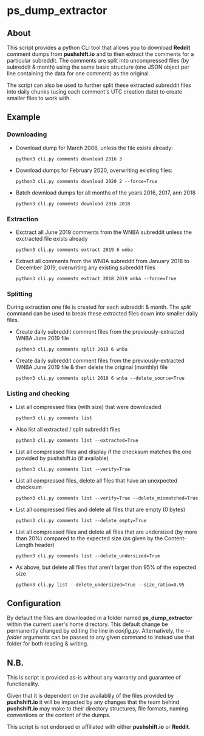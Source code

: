 # ps_dump_extractor

## About

This script provides a python CLI tool that allows you to download __Reddit__ comment dumps from __pushshift.io__ and to then extract the comments for a particular subreddit.
The comments are split into uncompressed files (by subreddit & month) using the same basic structure (one JSON object per line containing the data for one comment) as the original.

The script can also be used to further split these extracted subreddit files into daily chunks (using each comment's UTC creation date) to create smaller files to work with.

## Example

### Downloading

- Download dump for March 2006, unless the file exists already:

    ```python3 cli.py comments download 2016 3```

- Download dumps for February 2020, overwriting existing files:

    ```python3 cli.py comments download 2020 2 --force=True```

- Batch download dumps for all months of the years 2016, 2017, ann 2018

    ```python3 cli.py comments download 2016 2018```

### Extraction

- Exctract all June 2019 comments from the WNBA subreddit unless the exctracted file exists already

    ```python3 cli.py comments extract 2019 6 wnba```

- Extract all comments from the WNBA subreddit from January 2018 to December 2019, overwriting any existing subreddit files 

    ```python3 cli.py comments extract 2018 2019 wnba --force=True```

### Splitting

During extraction one file is created for each subreddit & month. The _split_ command can be used to break these extracted files down into smaller daily files. 

- Create daily subreddit comment files from the previously-extracted WNBA June 2019 file

    ```python3 cli.py comments split 2019 6 wnba```

- Create daily subreddit comment files from the previously-extracted WNBA June 2019 file & then delete the original (monthly) file

    ```python3 cli.py comments split 2019 6 wnba --delete_source=True```

### Listing and checking

- List all compressed files (with size) that were downloaded

    ```python3 cli.py comments list```


- Also list all extracted / split subreddit files

    ```python3 cli.py comments list --extracted=True```

- List all compressed files and display if the checksum matches the one provided by pushshift.io (if available)

    ```python3 cli.py comments list --verify=True```

- List all compressed files, delete all files that have an unexpected checksum

    ```python3 cli.py comments list --verify=True --delete_mismatched=True```

- List all compressed files and delete all files that are empty (0 bytes)

    ```python3 cli.py comments list --delete_empty=True```

- List all compressed files and delete all files that are undersized (by more than 20%) compared to the expected size (as given by the Content-Length header)

    ```python3 cli.py comments list --delete_undersized=True```

- As above, but delete all files that aren't larger than 95% of the expected size

    ```python3 cli.py list --delete_undersized=True --size_ratio=0.95```





## Configuration

By default the files are downloaded in a folder named __ps_dump_extractor__ within the current user's home directory. This default change be permanently changed by editing the line in _config.py_. Alternatively, the _--folder_ arguments can be passed to any given command to instead use that folder for both reading & writing.

## N.B.

This is script is provided as-is without any warranty and guarantee of functionality.

Given that it is dependent on the availablily of the files provided by  __pushshift.io__ it will be impacted by any changes that the team behind __pushshift.io__ may make to their directory structures, file formats, naming conventions or the content of the dumps.

This script is not endorsed or affiliated with either __pushshift.io__ or __Reddit__.
